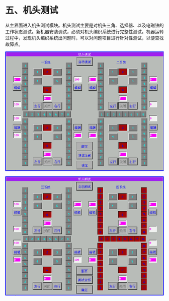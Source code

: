 # 五、机头测试

从主界面进入机头测试模块。机头测试主要是对机头三角、选择器、以及电磁铁的工作状态测试。新机器安装调试，必须对机头编织系统进行完整性测试。机器运转过程中，发现机头编织系统出问题时，可以对问题项目进行针对性测试，以便查找故障点。

![](../.gitbook/assets/018.png)

![](../.gitbook/assets/019.png)

